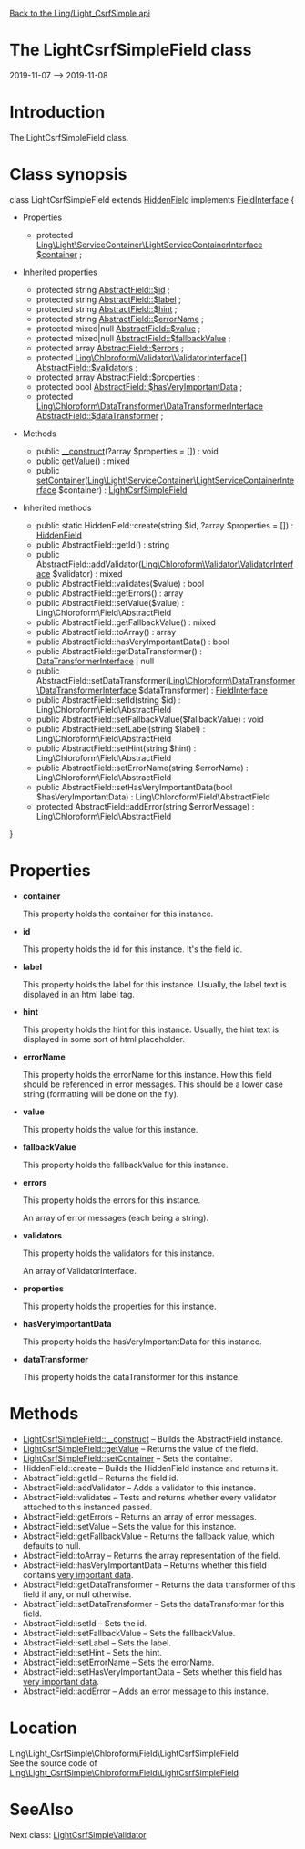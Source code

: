 [Back to the Ling/Light_CsrfSimple api](https://github.com/lingtalfi/Light_CsrfSimple/blob/master/doc/api/Ling/Light_CsrfSimple.md)



The LightCsrfSimpleField class
================
2019-11-07 --> 2019-11-08






Introduction
============

The LightCsrfSimpleField class.



Class synopsis
==============


class <span class="pl-k">LightCsrfSimpleField</span> extends [HiddenField](https://github.com/lingtalfi/Chloroform/blob/master/doc/api/Ling/Chloroform/Field/HiddenField.md) implements [FieldInterface](https://github.com/lingtalfi/Chloroform/blob/master/doc/api/Ling/Chloroform/Field/FieldInterface.md) {

- Properties
    - protected [Ling\Light\ServiceContainer\LightServiceContainerInterface](https://github.com/lingtalfi/Light/blob/master/doc/api/Ling/Light/ServiceContainer/LightServiceContainerInterface.md) [$container](#property-container) ;

- Inherited properties
    - protected string [AbstractField::$id](#property-id) ;
    - protected string [AbstractField::$label](#property-label) ;
    - protected string [AbstractField::$hint](#property-hint) ;
    - protected string [AbstractField::$errorName](#property-errorName) ;
    - protected mixed|null [AbstractField::$value](#property-value) ;
    - protected mixed|null [AbstractField::$fallbackValue](#property-fallbackValue) ;
    - protected array [AbstractField::$errors](#property-errors) ;
    - protected [Ling\Chloroform\Validator\ValidatorInterface[]](https://github.com/lingtalfi/Chloroform/blob/master/doc/api/Ling/Chloroform/Validator/ValidatorInterface.md) [AbstractField::$validators](#property-validators) ;
    - protected array [AbstractField::$properties](#property-properties) ;
    - protected bool [AbstractField::$hasVeryImportantData](#property-hasVeryImportantData) ;
    - protected [Ling\Chloroform\DataTransformer\DataTransformerInterface](https://github.com/lingtalfi/Chloroform/blob/master/doc/api/Ling/Chloroform/DataTransformer/DataTransformerInterface.md) [AbstractField::$dataTransformer](#property-dataTransformer) ;

- Methods
    - public [__construct](https://github.com/lingtalfi/Light_CsrfSimple/blob/master/doc/api/Ling/Light_CsrfSimple/Chloroform/Field/LightCsrfSimpleField/__construct.md)(?array $properties = []) : void
    - public [getValue](https://github.com/lingtalfi/Light_CsrfSimple/blob/master/doc/api/Ling/Light_CsrfSimple/Chloroform/Field/LightCsrfSimpleField/getValue.md)() : mixed
    - public [setContainer](https://github.com/lingtalfi/Light_CsrfSimple/blob/master/doc/api/Ling/Light_CsrfSimple/Chloroform/Field/LightCsrfSimpleField/setContainer.md)([Ling\Light\ServiceContainer\LightServiceContainerInterface](https://github.com/lingtalfi/Light/blob/master/doc/api/Ling/Light/ServiceContainer/LightServiceContainerInterface.md) $container) : [LightCsrfSimpleField](https://github.com/lingtalfi/Light_CsrfSimple/blob/master/doc/api/Ling/Light_CsrfSimple/Chloroform/Field/LightCsrfSimpleField.md)

- Inherited methods
    - public static HiddenField::create(string $id, ?array $properties = []) : [HiddenField](https://github.com/lingtalfi/Chloroform/blob/master/doc/api/Ling/Chloroform/Field/HiddenField.md)
    - public AbstractField::getId() : string
    - public AbstractField::addValidator([Ling\Chloroform\Validator\ValidatorInterface](https://github.com/lingtalfi/Chloroform/blob/master/doc/api/Ling/Chloroform/Validator/ValidatorInterface.md) $validator) : mixed
    - public AbstractField::validates($value) : bool
    - public AbstractField::getErrors() : array
    - public AbstractField::setValue($value) : Ling\Chloroform\Field\AbstractField
    - public AbstractField::getFallbackValue() : mixed
    - public AbstractField::toArray() : array
    - public AbstractField::hasVeryImportantData() : bool
    - public AbstractField::getDataTransformer() : [DataTransformerInterface](https://github.com/lingtalfi/Chloroform/blob/master/doc/api/Ling/Chloroform/DataTransformer/DataTransformerInterface.md) | null
    - public AbstractField::setDataTransformer([Ling\Chloroform\DataTransformer\DataTransformerInterface](https://github.com/lingtalfi/Chloroform/blob/master/doc/api/Ling/Chloroform/DataTransformer/DataTransformerInterface.md) $dataTransformer) : [FieldInterface](https://github.com/lingtalfi/Chloroform/blob/master/doc/api/Ling/Chloroform/Field/FieldInterface.md)
    - public AbstractField::setId(string $id) : Ling\Chloroform\Field\AbstractField
    - public AbstractField::setFallbackValue($fallbackValue) : void
    - public AbstractField::setLabel(string $label) : Ling\Chloroform\Field\AbstractField
    - public AbstractField::setHint(string $hint) : Ling\Chloroform\Field\AbstractField
    - public AbstractField::setErrorName(string $errorName) : Ling\Chloroform\Field\AbstractField
    - public AbstractField::setHasVeryImportantData(bool $hasVeryImportantData) : Ling\Chloroform\Field\AbstractField
    - protected AbstractField::addError(string $errorMessage) : Ling\Chloroform\Field\AbstractField

}




Properties
=============

- <span id="property-container"><b>container</b></span>

    This property holds the container for this instance.
    
    

- <span id="property-id"><b>id</b></span>

    This property holds the id for this instance.
    It's the field id.
    
    

- <span id="property-label"><b>label</b></span>

    This property holds the label for this instance.
    Usually, the label text is displayed in an html label tag.
    
    

- <span id="property-hint"><b>hint</b></span>

    This property holds the hint for this instance.
    Usually, the hint text is displayed in some sort of html placeholder.
    
    

- <span id="property-errorName"><b>errorName</b></span>

    This property holds the errorName for this instance.
    How this field should be referenced in error messages.
    This should be a lower case string (formatting will be done on the fly).
    
    

- <span id="property-value"><b>value</b></span>

    This property holds the value for this instance.
    
    

- <span id="property-fallbackValue"><b>fallbackValue</b></span>

    This property holds the fallbackValue for this instance.
    
    

- <span id="property-errors"><b>errors</b></span>

    This property holds the errors for this instance.
    
    An array of error messages (each being a string).
    
    

- <span id="property-validators"><b>validators</b></span>

    This property holds the validators for this instance.
    
    An array of ValidatorInterface.
    
    

- <span id="property-properties"><b>properties</b></span>

    This property holds the properties for this instance.
    
    

- <span id="property-hasVeryImportantData"><b>hasVeryImportantData</b></span>

    This property holds the hasVeryImportantData for this instance.
    
    

- <span id="property-dataTransformer"><b>dataTransformer</b></span>

    This property holds the dataTransformer for this instance.
    
    



Methods
==============

- [LightCsrfSimpleField::__construct](https://github.com/lingtalfi/Light_CsrfSimple/blob/master/doc/api/Ling/Light_CsrfSimple/Chloroform/Field/LightCsrfSimpleField/__construct.md) &ndash; Builds the AbstractField instance.
- [LightCsrfSimpleField::getValue](https://github.com/lingtalfi/Light_CsrfSimple/blob/master/doc/api/Ling/Light_CsrfSimple/Chloroform/Field/LightCsrfSimpleField/getValue.md) &ndash; Returns the value of the field.
- [LightCsrfSimpleField::setContainer](https://github.com/lingtalfi/Light_CsrfSimple/blob/master/doc/api/Ling/Light_CsrfSimple/Chloroform/Field/LightCsrfSimpleField/setContainer.md) &ndash; Sets the container.
- HiddenField::create &ndash; Builds the HiddenField instance and returns it.
- AbstractField::getId &ndash; Returns the field id.
- AbstractField::addValidator &ndash; Adds a validator to this instance.
- AbstractField::validates &ndash; Tests and returns whether every validator attached to this instanced passed.
- AbstractField::getErrors &ndash; Returns an array of error messages.
- AbstractField::setValue &ndash; Sets the value for this instance.
- AbstractField::getFallbackValue &ndash; Returns the fallback value, which defaults to null.
- AbstractField::toArray &ndash; Returns the array representation of the field.
- AbstractField::hasVeryImportantData &ndash; Returns whether this field contains [very important data](https://github.com/lingtalfi/Chloroform/blob/master/doc/pages/chloroform-discussion.md#the-concept-of-very-important-data).
- AbstractField::getDataTransformer &ndash; Returns the data transformer of this field if any, or null otherwise.
- AbstractField::setDataTransformer &ndash; Sets the dataTransformer for this field.
- AbstractField::setId &ndash; Sets the id.
- AbstractField::setFallbackValue &ndash; Sets the fallbackValue.
- AbstractField::setLabel &ndash; Sets the label.
- AbstractField::setHint &ndash; Sets the hint.
- AbstractField::setErrorName &ndash; Sets the errorName.
- AbstractField::setHasVeryImportantData &ndash; Sets whether this field has [very important data](https://github.com/lingtalfi/Chloroform/blob/master/doc/pages/chloroform-discussion.md#the-concept-of-very-important-data).
- AbstractField::addError &ndash; Adds an error message to this instance.





Location
=============
Ling\Light_CsrfSimple\Chloroform\Field\LightCsrfSimpleField<br>
See the source code of [Ling\Light_CsrfSimple\Chloroform\Field\LightCsrfSimpleField](https://github.com/lingtalfi/Light_CsrfSimple/blob/master/Chloroform/Field/LightCsrfSimpleField.php)



SeeAlso
==============
Next class: [LightCsrfSimpleValidator](https://github.com/lingtalfi/Light_CsrfSimple/blob/master/doc/api/Ling/Light_CsrfSimple/Chloroform/Validator/LightCsrfSimpleValidator.md)<br>
